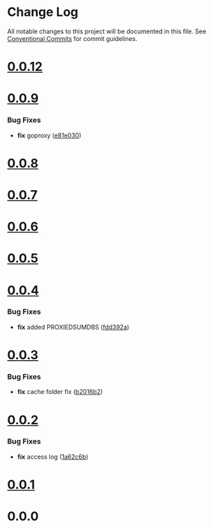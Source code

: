 # Change Log

All notable changes to this project will be documented in this file.
See [Conventional Commits](https://conventionalcommits.org) for commit guidelines.



# [0.0.12](https://github.com/querycap/goproxy/compare/v0.0.11...v0.0.12)


# [0.0.9](https://github.com/querycap/goproxy/compare/v0.0.8...v0.0.9)

### Bug Fixes

* **fix** goproxy ([e81e030](https://github.com/querycap/goproxy/commit/e81e030f630bdfca6b0aba196551a64b773e5849))



# [0.0.8](https://github.com/querycap/goproxy/compare/v0.0.7...v0.0.8)



# [0.0.7](https://github.com/querycap/goproxy/compare/v0.0.6...v0.0.7)



# [0.0.6](https://github.com/querycap/goproxy/compare/v0.0.5...v0.0.6)



# [0.0.5](https://github.com/querycap/goproxy/compare/v0.0.4...v0.0.5)



# [0.0.4](https://github.com/querycap/goproxy/compare/v0.0.3...v0.0.4)

### Bug Fixes

* **fix** added PROXIEDSUMDBS ([fdd392a](https://github.com/querycap/goproxy/commit/fdd392a799c695d78856ace749052e8180bb7818))



# [0.0.3](https://github.com/querycap/goproxy/compare/v0.0.2...v0.0.3)

### Bug Fixes

* **fix** cache folder fix ([b2016b2](https://github.com/querycap/goproxy/commit/b2016b20800657a6989dc3bc6435adfd08ebbf88))



# [0.0.2](https://github.com/querycap/goproxy/compare/v0.0.1...v0.0.2)

### Bug Fixes

* **fix** access log ([1a62c6b](https://github.com/querycap/goproxy/commit/1a62c6bc6b452239eb268063a8b138a2d0939c8f))



# [0.0.1](https://github.com/querycap/goproxy/compare/v0.0.0...v0.0.1)



# 0.0.0
